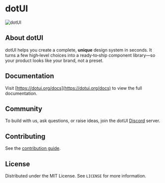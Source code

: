 # dotUI

![dotUI](https://dotui.org/images/thumbnail.png)

## About dotUI

dotUI helps you create a complete, **unique** design system in seconds. It turns a few high‑level choices into a ready‑to‑ship component library—so your product looks like your brand, not a preset.

## Documentation

Visit [https://dotui.org/docs](https://dotui.org/docs) to view the full documentation.

## Community

To build with us, ask questions, or raise ideas, join the dotUI [Discord](https://discord.gg/DXpj5V2fU8) server.

## Contributing

See the [contribution guide](CONTRIBUTING.md).

## License

Distributed under the MIT License. See `LICENSE` for more information.
